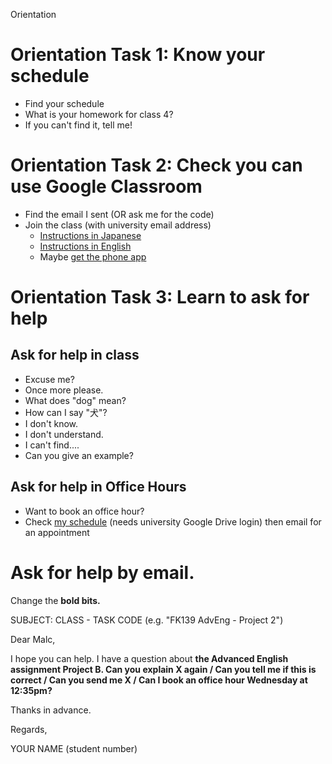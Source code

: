 Orientation

# Orientation Task 1: Know your schedule 
* Find your schedule
* What is your homework for class 4? 
* If you can't find it, tell me!

# Orientation Task 2: Check you can use Google Classroom

* Find the email I sent (OR ask me for the code)
* Join the class (with university email address)
   * [Instructions in Japanese](https://support.google.com/edu/classroom/answer/6020297?co=GENIE.Platform=iOS&hl=ja#zippy=%2C%E3%82%AF%E3%83%A9%E3%82%B9%E3%81%AE%E3%83%AA%E3%83%B3%E3%82%AF%E3%82%92%E4%BD%BF%E7%94%A8%E3%81%97%E3%81%A6%E5%8F%82%E5%8A%A0%E3%81%99%E3%82%8B%2C%E3%82%AF%E3%83%A9%E3%82%B9%E3%82%B3%E3%83%BC%E3%83%89%E3%82%92%E4%BD%BF%E7%94%A8%E3%81%97%E3%81%A6%E3%82%AF%E3%83%A9%E3%82%B9%E3%81%AB%E5%8F%82%E5%8A%A0%E3%81%99%E3%82%8B%2C%E6%8B%9B%E5%BE%85%E3%83%A1%E3%83%BC%E3%83%AB%E3%82%92%E4%BD%BF%E7%94%A8%E3%81%97%E3%81%A6%E5%8F%82%E5%8A%A0%E3%81%99%E3%82%8B%2C%E3%82%AF%E3%83%A9%E3%82%B9%E3%82%B3%E3%83%BC%E3%83%89%E3%82%92%E5%BF%98%E3%82%8C%E3%81%9F%E3%81%BE%E3%81%9F%E3%81%AF%E7%B4%9B%E5%A4%B1%E3%81%97%E3%81%9F%2C%E3%82%AF%E3%83%A9%E3%82%B9%E3%82%B3%E3%83%BC%E3%83%89%E3%82%92%E4%BD%BF%E7%94%A8%E3%81%A7%E3%81%8D%E3%81%AA%E3%81%84)
   * [Instructions in English](https://support.google.com/edu/classroom/answer/6020297?co=GENIE.Platform%253DiOS&hl=en#zippy=%2Cjoin-with-a-class-link%2Cjoin-with-a-class-code%2Cjoin-with-an-email-invite%2Ci-forgot-or-lost-the-class-code%2Cmy-class-code-doesnt-work)
   * Maybe [get the phone app](https://support.google.com/edu/classroom/answer/6118412?hl=ja)

# Orientation Task 3: Learn to ask for help
## Ask for help in class 
   * Excuse me? 
   * Once more please.  
   * What does "dog" mean? 
   * How can I say "犬"?
   * I don't know. 
   * I don't understand. 
   * I can't find.... 
   * Can you give an example? 


## Ask for help in Office Hours
* Want to book an office hour? 
* Check [my schedule](https://docs.google.com/document/d/1ydVVh1pVCZWGxAm30T-ElaN6DKU9PnTRtCALHgC-c9U/edit?usp=sharing) (needs university Google Drive login) then email for an appointment


# Ask for help by email. 
Change the **bold bits.**



SUBJECT: CLASS - TASK CODE (e.g. "FK139 AdvEng - Project 2")

Dear Malc, 


I hope you can help. I have a question about **the Advanced English assignment Project B. Can you explain X again / Can you tell me if this is correct / Can you send me X / Can I book an office hour Wednesday at 12:35pm?**


Thanks in advance.


Regards, 


YOUR NAME (student number)